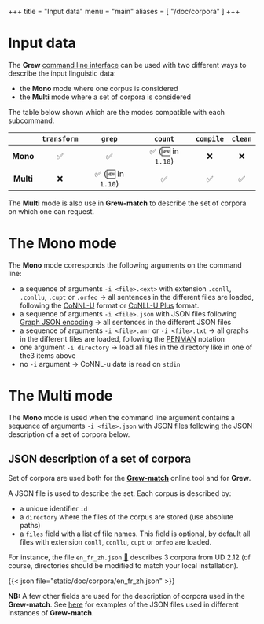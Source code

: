 +++
title = "Input data"
menu = "main"
aliases = [
    "/doc/corpora"
]
+++

# Input data

The **Grew** [command line interface](../cli) can be used with two different ways to describe the input linguistic data:

 * the **Mono** mode where one corpus is considered
 * the **Multi** mode where a set of corpora is considered 

The table below shown which are the modes compatible with each subcommand.

|             | `transform` | `grep` | `count` | `compile` | `clean` |
|:-----------:|:-----------:|:---------:|:---------:|:---------:|:---------:|
| **Mono**    |     ✅      |     ✅     |     ✅ (🆕 in `1.10`)      |     ❌     |     ❌     |
| **Multi**   |     ❌      |     ✅ (🆕 in `1.10`)     |     ✅     |     ✅     |     ✅     |

The **Multi** mode is also use in **Grew-match** to describe the set of corpora on which one can request.

# The **Mono** mode

The **Mono** mode corresponds the following arguments on the command line:

 * a sequence of arguments `-i <file>.<ext>` with extension `.conll`, `.conllu`, `.cupt` or `.orfeo`  &rarr; all sentences in the different files are loaded, following the [CoNNL-U](../../doc/conllu) format or [CoNLL-U Plus](../../doc/conllup) format.
 * a sequence of arguments `-i <file>.json` with JSON files following [Graph JSON encoding](../../doc/json) &rarr; all sentences in the different JSON files
 * a sequence of arguments `-i <file>.amr` or `-i <file>.txt` &rarr; all graphs in the different files are loaded, following the [PENMAN](https://penman.readthedocs.io/) notation
 * one argument `-i directory` &rarr; load all files in the directory like in one of the3 items above
 * no `-i` argument &rarr; CoNNL-u data is read on `stdin`

# The **Multi** mode

The **Mono** mode is used when the command line argument contains a sequence of arguments `-i <file>.json` with JSON files following the JSON description of a set of corpora below.

## JSON description of a set of corpora

Set of corpora are used both for the **[Grew-match](http://match.grew.fr)** online tool and for **Grew**.

A JSON file is used to describe the set.
Each corpus is described by:

  * a unique identifier `id`
  * a `directory` where the files of the corpus are stored (use absolute paths)
  * a `files` field with a list of file names. This field is optional, by default all files with extension `conll`, `conllu`, `cupt` or `orfeo` are loaded.

For instance, the file `en_fr_zh.json` [:link:](/doc/corpora/en_fr_zh.json) describes 3 corpora from UD 2.12 (of course, directories should be modified to match your local installation).

{{< json file="static/doc/corpora/en_fr_zh.json" >}}

**NB:** A few other fields are used for the description of corpora used in the **Grew-match**.
See [here](https://gitlab.inria.fr/grew/grew_match_config/-/tree/master/corpora) for examples of the JSON files used in different instances of **Grew-match**.